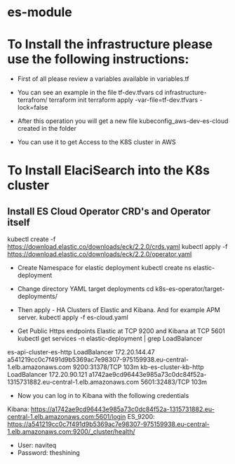 # es-module


# To Install the infrastructure please use the following instructions: 
 * First of all please review a variables available in variables.tf 
 * You can see an example in the file tf-dev.tfvars 
 cd infrastructure-terrafrom/
 terraform init
 terraform apply -var-file=tf-dev.tfvars -lock=false

 * After this operation you will get a new file kubeconfig_aws-dev-es-cloud created in the folder
 * You can use it to get Access to the K8S cluster in AWS

# To Install ElaciSearch into the K8s cluster 
 ## Install ES Cloud Operator CRD's and Operator itself
 kubectl create -f https://download.elastic.co/downloads/eck/2.2.0/crds.yaml
 kubectl apply -f https://download.elastic.co/downloads/eck/2.2.0/operator.yaml

 * Create Namespace for elastic deployment
 kubectl create ns elastic-deployment

 * Change directory YAML target deployments
 cd k8s-es-operator/target-deployments/

 * Then apply - HA Clusters of Elastic and Kibana. And for example APM server.
 kubectl apply -f es-cloud.yaml

 * Get Public Https endpoints Elastic at TCP 9200 and Kibana at TCP 5601
 kubectl get services -n elastic-deployment | grep LoadBalancer

 es-api-cluster-es-http LoadBalancer 172.20.144.47 a541219cc0c7f491d9b5369ac7e98307-975159938.eu-central-1.elb.amazonaws.com 9200:31378/TCP 103m
 kb-es-cluster-kb-http LoadBalancer 172.20.90.121 a1742ae9cd96443e985a73c0dc84f52a-1315731882.eu-central-1.elb.amazonaws.com 5601:32483/TCP 103m

 * Now you can log in to Kibana with the following credentials 

 Kibana: https://a1742ae9cd96443e985a73c0dc84f52a-1315731882.eu-central-1.elb.amazonaws.com:5601/login
 ES_9200: https://a541219cc0c7f491d9b5369ac7e98307-975159938.eu-central-1.elb.amazonaws.com:9200/_cluster/health/

 * User: naviteq 
 * Password: theshining

